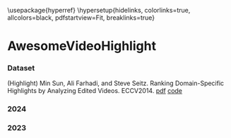 \usepackage{hyperref}
\hypersetup{hidelinks,
	colorlinks=true,
	allcolors=black,
	pdfstartview=Fit,
	breaklinks=true}


# AwesomeVideoHighlight

### Dataset

(Highlight) Min Sun, Ali Farhadi, and Steve Seitz. Ranking Domain-Specific Highlights by Analyzing Edited Videos. ECCV2014. [pdf](http://vigir.ee.missouri.edu/~gdesouza/Research/Conference_CDs/ECCV_2014/papers/8689/86890787.pdf) [code](https://github.com/aliensunmin/DomainSpecificHighlight)

### 2024

### 2023

###
